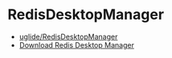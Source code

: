 # RedisDesktopManager

- [uglide/RedisDesktopManager](https://github.com/uglide/RedisDesktopManager)
- [Download Redis Desktop Manager](https://redisdesktop.com/download)
